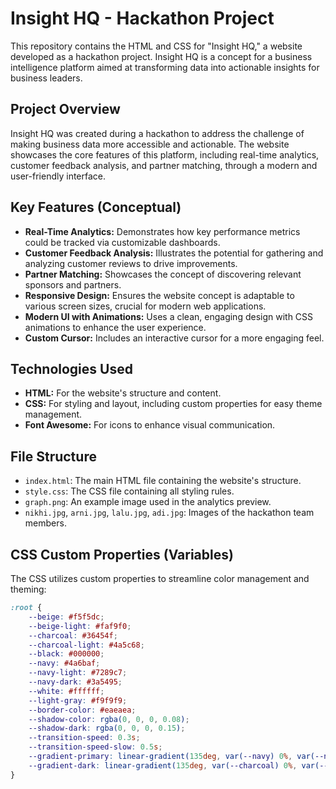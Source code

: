 # Insight HQ - Hackathon Project

This repository contains the HTML and CSS for "Insight HQ," a website developed as a hackathon project. Insight HQ is a concept for a business intelligence platform aimed at transforming data into actionable insights for business leaders.

## Project Overview

Insight HQ was created during a hackathon to address the challenge of making business data more accessible and actionable. The website showcases the core features of this platform, including real-time analytics, customer feedback analysis, and partner matching, through a modern and user-friendly interface.

## Key Features (Conceptual)

-   **Real-Time Analytics:** Demonstrates how key performance metrics could be tracked via customizable dashboards.
-   **Customer Feedback Analysis:** Illustrates the potential for gathering and analyzing customer reviews to drive improvements.
-   **Partner Matching:** Showcases the concept of discovering relevant sponsors and partners.
-   **Responsive Design:** Ensures the website concept is adaptable to various screen sizes, crucial for modern web applications.
-   **Modern UI with Animations:** Uses a clean, engaging design with CSS animations to enhance the user experience.
-   **Custom Cursor:** Includes an interactive cursor for a more engaging feel.

## Technologies Used

-   **HTML:** For the website's structure and content.
-   **CSS:** For styling and layout, including custom properties for easy theme management.
-   **Font Awesome:** For icons to enhance visual communication.

## File Structure

-   `index.html`: The main HTML file containing the website's structure.
-   `style.css`: The CSS file containing all styling rules.
-   `graph.png`: An example image used in the analytics preview.
-   `nikhi.jpg`, `arni.jpg`, `lalu.jpg`, `adi.jpg`: Images of the hackathon team members.

## CSS Custom Properties (Variables)

The CSS utilizes custom properties to streamline color management and theming:

```css
:root {
    --beige: #f5f5dc;
    --beige-light: #faf9f0;
    --charcoal: #36454f;
    --charcoal-light: #4a5c68;
    --black: #000000;
    --navy: #4a6baf;
    --navy-light: #7289c7;
    --navy-dark: #3a5495;
    --white: #ffffff;
    --light-gray: #f9f9f9;
    --border-color: #eaeaea;
    --shadow-color: rgba(0, 0, 0, 0.08);
    --shadow-dark: rgba(0, 0, 0, 0.15);
    --transition-speed: 0.3s;
    --transition-speed-slow: 0.5s;
    --gradient-primary: linear-gradient(135deg, var(--navy) 0%, var(--navy-light) 100%);
    --gradient-dark: linear-gradient(135deg, var(--charcoal) 0%, var(--charcoal-light) 100%);
}
